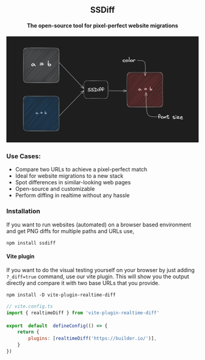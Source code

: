 
<h2  align="center">SSDiff</h2>

<h4  align="center">The open-source tool for pixel-perfect website migrations<h4>

  

![Diff](./packages/ssdiff/docs/images/hero.png)
  

### Use Cases:

  

<ul>

<li> Compare two URLs to achieve a pixel-perfect match </li>

<li> Ideal for website migrations to a new stack </li>

<li> Spot differences in similar-looking web pages </li>

<li> Open-source and customizable </li>

<li> Perform diffing in realtime without any hassle</li>

</ul>

  

### Installation

If you want to run websites (automated) on a browser based environment and get PNG diffs for multiple paths and URLs use,

```
npm install ssdiff
```

#### Vite plugin
If you want to do the visual testing yourself on your browser by just adding `?_diff=true` command, use our vite plugin. This will show you the output directly and compare it with two base URLs that you provide.

```
npm install -D vite-plugin-realtime-diff
```


```js
// vite.config.ts
import { realtimeDiff } from 'vite-plugin-realtime-diff'

export  default  defineConfig(() => {
	return {
		plugins: [realtimeDiff('https://builder.io/')],
	}
})
```
